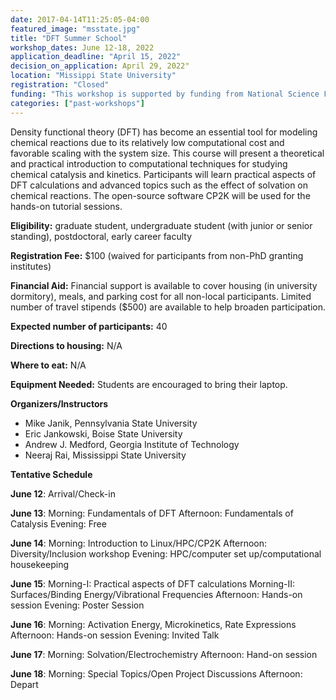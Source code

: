 ```yaml
---
date: 2017-04-14T11:25:05-04:00
featured_image: "msstate.jpg"
title: "DFT Summer School"
workshop_dates: June 12-18, 2022
application_deadline: "April 15, 2022"
decision_on_application: April 29, 2022"
location: "Missippi State University"
registration: "Closed"
funding: "This workshop is supported by funding from National Science Foundation"
categories: ["past-workshops"]
---
```


Density functional theory (DFT) has become an essential tool for modeling chemical reactions due to its relatively low computational cost and favorable scaling with the system size. This course will present a theoretical and practical introduction to computational techniques for studying chemical catalysis and kinetics. Participants will learn practical aspects of DFT calculations and advanced topics such as the effect of solvation on chemical reactions. The open-source software CP2K will be used for the hands-on tutorial sessions.

**Eligibility:** graduate student, undergraduate student (with junior or senior standing), postdoctoral, early career faculty

**Registration Fee:** $100 (waived for participants from non-PhD granting institutes)

**Financial Aid:** Financial support is available to cover housing (in university dormitory), meals, and parking cost for all non-local participants. Limited number of travel stipends ($500) are available to help broaden participation.

**Expected number of participants:** 40

**Directions to housing:** N/A

**Where to eat:** N/A

**Equipment Needed:** Students are encouraged to bring their laptop.

**Organizers/Instructors**
  - Mike Janik, Pennsylvania State University
  - Eric Jankowski, Boise State University
  - Andrew J. Medford, Georgia Institute of Technology
  - Neeraj Rai, Mississippi State University


**Tentative Schedule**

**June 12**:
Arrival/Check-in

**June 13**:
Morning: Fundamentals of DFT
Afternoon: Fundamentals of Catalysis
Evening: Free

**June 14**:
Morning: Introduction to Linux/HPC/CP2K
Afternoon: Diversity/Inclusion workshop
Evening: HPC/computer set up/computational housekeeping

**June 15**:
Morning-I:  Practical aspects of DFT calculations
Morning-II: Surfaces/Binding Energy/Vibrational Frequencies
Afternoon: Hands-on session
Evening: Poster Session

**June 16**:
Morning:  Activation Energy, Microkinetics, Rate Expressions
Afternoon: Hands-on session
Evening: Invited Talk

**June 17**:
Morning: Solvation/Electrochemistry
Afternoon: Hand-on session

**June 18**:
Morning: Special Topics/Open Project Discussions
Afternoon: Depart
